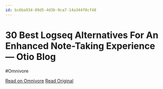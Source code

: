 ```yaml
---
id: bc6ba934-89d5-4d3b-9ca7-14a344f0cf48
---
```


# 30 Best Logseq Alternatives For An Enhanced Note-Taking Experience — Otio Blog
#Omnivore

[Read on Omnivore](https://omnivore.app/me/30-best-logseq-alternatives-for-an-enhanced-note-taking-experien-1912b5842da)
[Read Original](https://otio.ai/blog/logseq-alternatives)

